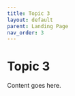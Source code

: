 ```yaml
---
title: Topic 3
layout: default
parent: Landing Page
nav_order: 3
---
```


# Topic 3

Content goes here.